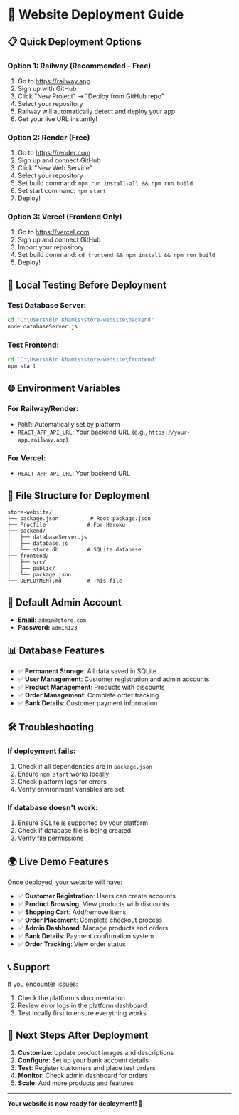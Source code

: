 # 🚀 Website Deployment Guide

## 📋 **Quick Deployment Options**

### **Option 1: Railway (Recommended - Free)**
1. Go to https://railway.app
2. Sign up with GitHub
3. Click "New Project" → "Deploy from GitHub repo"
4. Select your repository
5. Railway will automatically detect and deploy your app
6. Get your live URL instantly!

### **Option 2: Render (Free)**
1. Go to https://render.com
2. Sign up and connect GitHub
3. Click "New Web Service"
4. Select your repository
5. Set build command: `npm run install-all && npm run build`
6. Set start command: `npm start`
7. Deploy!

### **Option 3: Vercel (Frontend Only)**
1. Go to https://vercel.com
2. Sign up and connect GitHub
3. Import your repository
4. Set build command: `cd frontend && npm install && npm run build`
5. Deploy!

## 🔧 **Local Testing Before Deployment**

### **Test Database Server:**
```cmd
cd "C:\Users\Bin Khamis\store-website\backend"
node databaseServer.js
```

### **Test Frontend:**
```cmd
cd "C:\Users\Bin Khamis\store-website\frontend"
npm start
```

## 🌐 **Environment Variables**

### **For Railway/Render:**
- `PORT`: Automatically set by platform
- `REACT_APP_API_URL`: Your backend URL (e.g., `https://your-app.railway.app`)

### **For Vercel:**
- `REACT_APP_API_URL`: Your backend URL

## 📁 **File Structure for Deployment**
```
store-website/
├── package.json          # Root package.json
├── Procfile             # For Heroku
├── backend/
│   ├── databaseServer.js
│   ├── database.js
│   └── store.db         # SQLite database
├── frontend/
│   ├── src/
│   ├── public/
│   └── package.json
└── DEPLOYMENT.md        # This file
```

## 🔑 **Default Admin Account**
- **Email:** `admin@store.com`
- **Password:** `admin123`

## 📊 **Database Features**
- ✅ **Permanent Storage**: All data saved in SQLite
- ✅ **User Management**: Customer registration and admin accounts
- ✅ **Product Management**: Products with discounts
- ✅ **Order Management**: Complete order tracking
- ✅ **Bank Details**: Customer payment information

## 🛠️ **Troubleshooting**

### **If deployment fails:**
1. Check if all dependencies are in `package.json`
2. Ensure `npm start` works locally
3. Check platform logs for errors
4. Verify environment variables are set

### **If database doesn't work:**
1. Ensure SQLite is supported by your platform
2. Check if database file is being created
3. Verify file permissions

## 🌍 **Live Demo Features**
Once deployed, your website will have:
- ✅ **Customer Registration**: Users can create accounts
- ✅ **Product Browsing**: View products with discounts
- ✅ **Shopping Cart**: Add/remove items
- ✅ **Order Placement**: Complete checkout process
- ✅ **Admin Dashboard**: Manage products and orders
- ✅ **Bank Details**: Payment confirmation system
- ✅ **Order Tracking**: View order status

## 📞 **Support**
If you encounter issues:
1. Check the platform's documentation
2. Review error logs in the platform dashboard
3. Test locally first to ensure everything works

## 🎯 **Next Steps After Deployment**
1. **Customize**: Update product images and descriptions
2. **Configure**: Set up your bank account details
3. **Test**: Register customers and place test orders
4. **Monitor**: Check admin dashboard for orders
5. **Scale**: Add more products and features

---

**Your website is now ready for deployment! 🚀** 